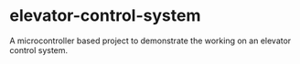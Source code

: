 # elevator-control-system
A microcontroller based project to demonstrate the working on an elevator control system. 
